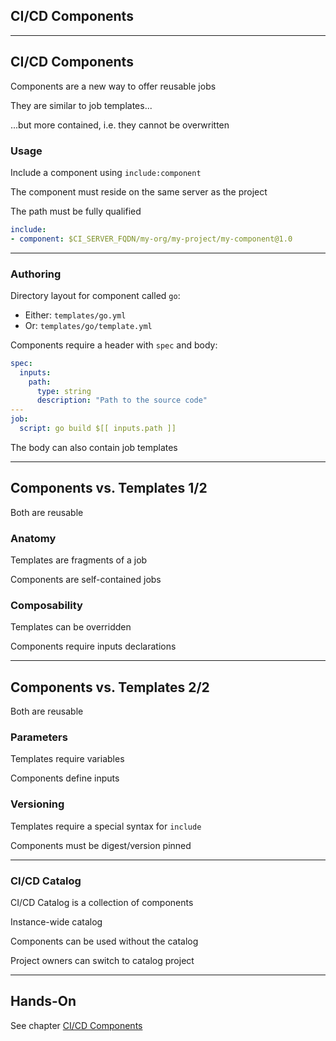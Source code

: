 <!-- .slide: id="gitlab_components" class="vertical-center" -->

<i class="fa-duotone fa-box-open-full fa-8x fa-duotone-colors" style="float: right; color: grey;"></i>

## CI/CD Components

---

## CI/CD Components

<i class="fa-duotone fa-solid fa-4x fa-sparkles"></i> <!-- .element: style="float: right;" -->

Components [](https://docs.gitlab.com/ee/ci/components/) are a new way to offer reusable jobs

They are similar to job templates...

...but more contained, i.e. they cannot be overwritten

### Usage

Include a component using `include:component` [](https://docs.gitlab.com/ee/ci/yaml/#includecomponent)

The component must reside on the same server as the project

The path must be fully qualified

```yaml
include:
- component: $CI_SERVER_FQDN/my-org/my-project/my-component@1.0
```

---

### Authoring

Directory layout for component called `go`:
- Either: `templates/go.yml`
- Or: `templates/go/template.yml`

Components require a header with `spec` [](https://docs.gitlab.com/ee/ci/yaml/#spec) and body:

  ```yaml
  spec:
    inputs:
      path:
        type: string
        description: "Path to the source code"
  ---
  job:
    script: go build $[[ inputs.path ]]
  ```

The body can also contain job templates

---

## Components vs. Templates 1/2

<i class="fa-duotone fa-solid fa-4x fa-scale-balanced"></i> <!-- .element: style="float: right;" -->

Both are reusable

### Anatomy

Templates are fragments of a job

Components are self-contained jobs

### Composability

Templates can be overridden

Components require inputs declarations

---

## Components vs. Templates 2/2

<i class="fa-duotone fa-solid fa-4x fa-scale-balanced"></i> <!-- .element: style="float: right;" -->

Both are reusable

### Parameters

Templates require variables

Components define inputs

### Versioning

Templates require a special syntax for `include`

Components must be digest/version pinned

---

### CI/CD Catalog

<i class="fa-duotone fa-solid fa-4x fa-book-sparkles"></i> <!-- .element: style="float: right;" -->

CI/CD Catalog [](https://docs.gitlab.com/ee/ci/components/#cicd-catalog) is a collection of components

Instance-wide catalog

Components can be used without the catalog

Project owners can switch to catalog project [](https://docs.gitlab.com/ee/ci/components/#set-a-component-project-as-a-catalog-project)

---

## Hands-On

See chapter [CI/CD Components](/hands-on/2024-11-21/300_components/exercise/)
